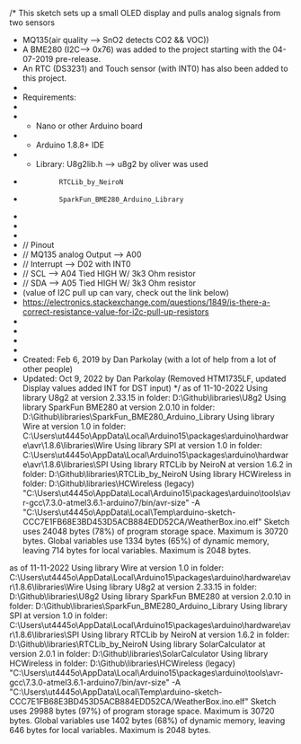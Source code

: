 /*  This sketch sets up a small OLED display and pulls analog signals from two sensors 
 *  MQ135(air quality --> SnO2 detects CO2 && VOC))
 *  A BME280 (I2C--> 0x76) was added to the project starting with the 04-07-2019 pre-release.
 *  An RTC (DS3231) and Touch sensor (with INT0) has also been added to this project. 
 * 
 *  Requirements:
 *
 *  * Nano or other Arduino board
 *  * Arduino 1.8.8+ IDE
 *  * Library: U8g2lib.h --> u8g2 by oliver was used
 *              RTCLib_by_NeiroN
 *              SparkFun_BME280_Arduino_Library
 *
 * 
 * 
 *  // Pinout
 *  //  MQ135 analog Output --> A00
 *  //  Interrupt           --> D02 with INT0
 *  //  SCL                 --> A04 Tied HIGH W/ 3k3 Ohm resistor
 *  //  SDA                 --> A05 Tied HIGH W/ 3k3 Ohm resistor
 * (value of I2C pull up can vary, check out the link below) 
 * https://electronics.stackexchange.com/questions/1849/is-there-a-correct-resistance-value-for-i2c-pull-up-resistors
 *   
 *   
 *   
 *   
 *   Created: Feb 6, 2019 by Dan Parkolay (with a lot of help from a lot of other people)
 *   Updated: Oct 9, 2022 by Dan Parkolay (Removed HTM1735LF, updated Display values added INT for DST input)
*/
as of 11-10-2022
Using library U8g2 at version 2.33.15 in folder: D:\Github\libraries\U8g2 
Using library SparkFun BME280 at version 2.0.10 in folder: D:\Github\libraries\SparkFun_BME280_Arduino_Library 
Using library Wire at version 1.0 in folder: C:\Users\ut4445o\AppData\Local\Arduino15\packages\arduino\hardware\avr\1.8.6\libraries\Wire 
Using library SPI at version 1.0 in folder: C:\Users\ut4445o\AppData\Local\Arduino15\packages\arduino\hardware\avr\1.8.6\libraries\SPI 
Using library RTCLib by NeiroN at version 1.6.2 in folder: D:\Github\libraries\RTCLib_by_NeiroN 
Using library HCWireless in folder: D:\Github\libraries\HCWireless (legacy)
"C:\\Users\\ut4445o\\AppData\\Local\\Arduino15\\packages\\arduino\\tools\\avr-gcc\\7.3.0-atmel3.6.1-arduino7/bin/avr-size" -A "C:\\Users\\ut4445o\\AppData\\Local\\Temp\\arduino-sketch-CCC7E1FB68E3BD453D5ACB884EDD52CA/WeatherBox.ino.elf"
Sketch uses 24048 bytes (78%) of program storage space. Maximum is 30720 bytes.
Global variables use 1334 bytes (65%) of dynamic memory, leaving 714 bytes for local variables. Maximum is 2048 bytes.

as of 11-11-2022
Using library Wire at version 1.0 in folder: C:\Users\ut4445o\AppData\Local\Arduino15\packages\arduino\hardware\avr\1.8.6\libraries\Wire 
Using library U8g2 at version 2.33.15 in folder: D:\Github\libraries\U8g2 
Using library SparkFun BME280 at version 2.0.10 in folder: D:\Github\libraries\SparkFun_BME280_Arduino_Library 
Using library SPI at version 1.0 in folder: C:\Users\ut4445o\AppData\Local\Arduino15\packages\arduino\hardware\avr\1.8.6\libraries\SPI 
Using library RTCLib by NeiroN at version 1.6.2 in folder: D:\Github\libraries\RTCLib_by_NeiroN 
Using library SolarCalculator at version 2.0.1 in folder: D:\Github\libraries\SolarCalculator 
Using library HCWireless in folder: D:\Github\libraries\HCWireless (legacy)
"C:\\Users\\ut4445o\\AppData\\Local\\Arduino15\\packages\\arduino\\tools\\avr-gcc\\7.3.0-atmel3.6.1-arduino7/bin/avr-size" -A "C:\\Users\\ut4445o\\AppData\\Local\\Temp\\arduino-sketch-CCC7E1FB68E3BD453D5ACB884EDD52CA/WeatherBox.ino.elf"
Sketch uses 29988 bytes (97%) of program storage space. Maximum is 30720 bytes.
Global variables use 1402 bytes (68%) of dynamic memory, leaving 646 bytes for local variables. Maximum is 2048 bytes.
